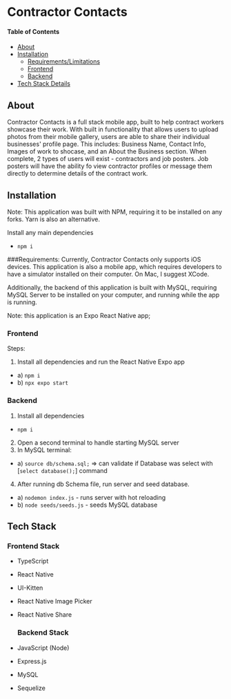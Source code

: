 # Contractor Contacts

#### Table of Contents

- [About](#About)
- [Installation](#About)
  - [Requirements/Limitations](#Requirements)
  - [Frontend](#Frontend)
  - [Backend](#Backend)
- [Tech Stack Details](#About)

## About

Contractor Contacts is a full stack mobile app, built to help contract workers showcase their work. With built in functionality that allows users to upload photos from their mobile gallery, users are able to share their individual businesses' profile page. This includes: Business Name, Contact Info, Images of work to shocase, and an About the Business section. When complete, 2 types of users will exist - contractors and job posters. Job posters will have the ability fo view contractor profiles or message them directly to determine details of the contract work.

## Installation

Note: This application was built with NPM, requiring it to be installed on any forks. Yarn is also an alternative.

Install any main dependencies

- `npm i`

###Requirements:
Currently, Contractor Contacts only supports iOS devices. This application is also a mobile app, which requires developers to have a simulator installed on their computer. On Mac, I suggest XCode.

Additionally, the backend of this application is built with MySQL, requiring MySQL Server to be installed on your computer, and running while the app is running.

Note: this application is an Expo React Native app;

### Frontend

Steps:

1. Install all dependencies and run the React Native Expo app

- a) `npm i`
- b) `npx expo start`

### Backend

1. Install all dependencies

- `npm i`

2. Open a second terminal to handle starting MySQL server
3. In MySQL terminal:

- a) `source db/schema.sql;` => can validate if Database was select with [`select database();`] command

4. After running db Schema file, run server and seed database.

- a) `nodemon index.js` - runs server with hot reloading
- b) `node seeds/seeds.js` - seeds MySQL database

## Tech Stack

### Frontend Stack

- TypeScript
- React Native
- UI-Kitten
- React Native Image Picker
- React Native Share

  ### Backend Stack

- JavaScript (Node)
- Express.js
- MySQL
- Sequelize
